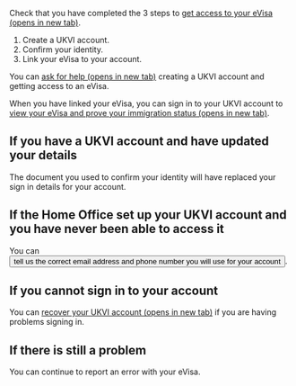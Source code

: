 Check that you have completed the 3 steps to <a href='https://www.gov.uk/evisa/set-up-ukvi-account' target='_blank'>get access to your eVisa (opens in new tab)</a>.

<ol class="govuk-list govuk-list--number">
  <li>Create a UKVI account.</li>
  <li>Confirm your identity.</li>
  <li>Link your eVisa to your account.</li>
</ol>

You can <a href='https://ukimmigration-support-webchat.homeoffice.gov.uk/evisa' target='_blank'>ask for help (opens in new tab)</a> creating a UKVI account and getting access to an eVisa.

When you have linked your eVisa, you can sign in to your UKVI account to <a href='https://www.gov.uk/evisa/view-evisa-get-share-code-prove-immigration-status' target='_blank'>view your eVisa and prove your immigration status (opens in new tab)</a>.

<h2 class="govuk-heading-m">If you have a UKVI account and have updated your details</h2>

The document you used to confirm your identity will have replaced your sign in details for your account.

<h2 class="govuk-heading-m">If the Home Office set up your UKVI account and you have never been able to access it</h2>

You can <button type='submit' value='yes' name='problem-redirect' class='link-button'><span class="link-button-text" tabindex="-1">tell us the correct email address and phone number you will use for your account</span></button>.

<h2 class="govuk-heading-m">If you cannot sign in to your account</h2>

You can <a href='https://update-your-details.homeoffice.gov.uk/account-recovery/help' target='_blank'>recover your UKVI account (opens in new tab)</a> if you are having problems signing in.

<h2 class="govuk-heading-m">If there is still a problem</h2>

You can continue to report an error with your eVisa.
